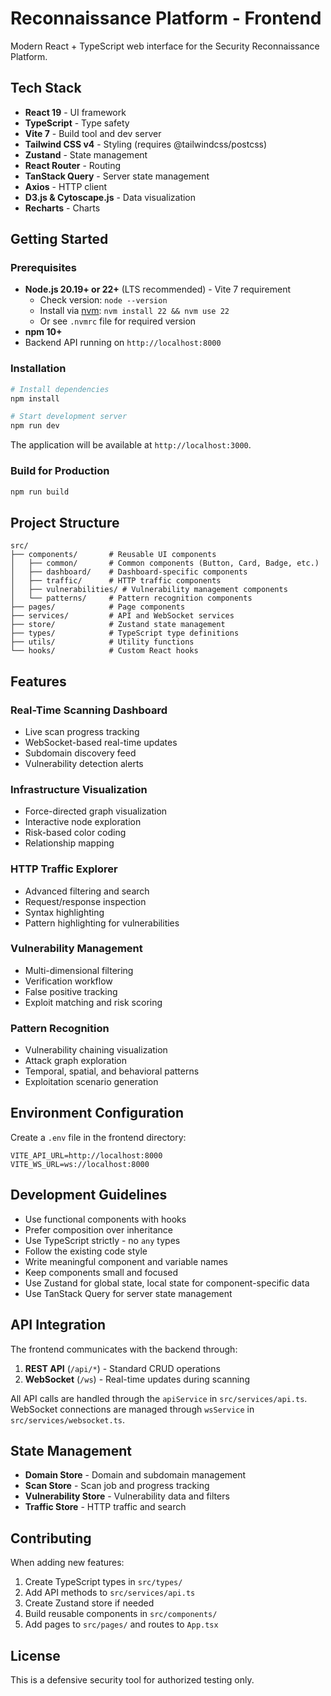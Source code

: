 # Reconnaissance Platform - Frontend

Modern React + TypeScript web interface for the Security Reconnaissance Platform.

## Tech Stack

- **React 19** - UI framework
- **TypeScript** - Type safety
- **Vite 7** - Build tool and dev server
- **Tailwind CSS v4** - Styling (requires @tailwindcss/postcss)
- **Zustand** - State management
- **React Router** - Routing
- **TanStack Query** - Server state management
- **Axios** - HTTP client
- **D3.js & Cytoscape.js** - Data visualization
- **Recharts** - Charts

## Getting Started

### Prerequisites

- **Node.js 20.19+ or 22+** (LTS recommended) - Vite 7 requirement
  - Check version: `node --version`
  - Install via [nvm](https://github.com/nvm-sh/nvm): `nvm install 22 && nvm use 22`
  - Or see `.nvmrc` file for required version
- **npm 10+**
- Backend API running on `http://localhost:8000`

### Installation

```bash
# Install dependencies
npm install

# Start development server
npm run dev
```

The application will be available at `http://localhost:3000`.

### Build for Production

```bash
npm run build
```

## Project Structure

```
src/
├── components/       # Reusable UI components
│   ├── common/       # Common components (Button, Card, Badge, etc.)
│   ├── dashboard/    # Dashboard-specific components
│   ├── traffic/      # HTTP traffic components
│   ├── vulnerabilities/ # Vulnerability management components
│   └── patterns/     # Pattern recognition components
├── pages/            # Page components
├── services/         # API and WebSocket services
├── store/            # Zustand state management
├── types/            # TypeScript type definitions
├── utils/            # Utility functions
└── hooks/            # Custom React hooks
```

## Features

### Real-Time Scanning Dashboard
- Live scan progress tracking
- WebSocket-based real-time updates
- Subdomain discovery feed
- Vulnerability detection alerts

### Infrastructure Visualization
- Force-directed graph visualization
- Interactive node exploration
- Risk-based color coding
- Relationship mapping

### HTTP Traffic Explorer
- Advanced filtering and search
- Request/response inspection
- Syntax highlighting
- Pattern highlighting for vulnerabilities

### Vulnerability Management
- Multi-dimensional filtering
- Verification workflow
- False positive tracking
- Exploit matching and risk scoring

### Pattern Recognition
- Vulnerability chaining visualization
- Attack graph exploration
- Temporal, spatial, and behavioral patterns
- Exploitation scenario generation

## Environment Configuration

Create a `.env` file in the frontend directory:

```env
VITE_API_URL=http://localhost:8000
VITE_WS_URL=ws://localhost:8000
```

## Development Guidelines

- Use functional components with hooks
- Prefer composition over inheritance
- Use TypeScript strictly - no `any` types
- Follow the existing code style
- Write meaningful component and variable names
- Keep components small and focused
- Use Zustand for global state, local state for component-specific data
- Use TanStack Query for server state management

## API Integration

The frontend communicates with the backend through:

1. **REST API** (`/api/*`) - Standard CRUD operations
2. **WebSocket** (`/ws`) - Real-time updates during scanning

All API calls are handled through the `apiService` in `src/services/api.ts`.
WebSocket connections are managed through `wsService` in `src/services/websocket.ts`.

## State Management

- **Domain Store** - Domain and subdomain management
- **Scan Store** - Scan job and progress tracking
- **Vulnerability Store** - Vulnerability data and filters
- **Traffic Store** - HTTP traffic and search

## Contributing

When adding new features:

1. Create TypeScript types in `src/types/`
2. Add API methods to `src/services/api.ts`
3. Create Zustand store if needed
4. Build reusable components in `src/components/`
5. Add pages to `src/pages/` and routes to `App.tsx`

## License

This is a defensive security tool for authorized testing only.
